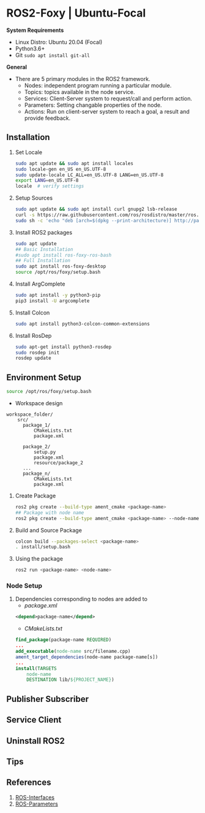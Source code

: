 # ROS2-Foxy | Ubuntu-Focal

**System Requirements**
- Linux Distro: Ubuntu 20.04 (Focal)
- Python3.6+
- Git ```sudo apt install git-all```

**General**
- There are 5 primary modules in the ROS2 framework.
    - Nodes: independent program running a particular module.
    - Topics: topics available in the node service.
    - Services: Client-Server system to request/call and perform action.
    - Parameters: Setting changable properties of the node.
    - Actions: Run on client-server system to reach a goal, a result and provide feedback. 

## Installation

1. Set Locale
    ```Bash
    sudo apt update && sudo apt install locales
    sudo locale-gen en_US en_US.UTF-8
    sudo update-locale LC_ALL=en_US.UTF-8 LANG=en_US.UTF-8
    export LANG=en_US.UTF-8
    locale  # verify settings
    ```
2. Setup Sources
    ```bash
    sudo apt update && sudo apt install curl gnupg2 lsb-release
    curl -s https://raw.githubusercontent.com/ros/rosdistro/master/ros.asc | sudo apt-key add -
    sudo sh -c 'echo "deb [arch=$(dpkg --print-architecture)] http://packages.ros.org/ros2/ubuntu focal main" > /etc/apt/sources.list.d/ros2-latest.list'    
    ```
3. Install ROS2 packages
    ```bash
    sudo apt update
    ## Basic Installation
    #sudo apt install ros-foxy-ros-bash
    ## Full Installation
    sudo apt install ros-foxy-desktop
    source /opt/ros/foxy/setup.bash
    ```
4. Install ArgComplete
    ```bash
    sudo apt install -y python3-pip
    pip3 install -U argcomplete
    ```
5. Install Colcon
    ```bash
    sudo apt install python3-colcon-common-extensions
    ```
6. Install RosDep
    ```bash
    sudo apt-get install python3-rosdep
    sudo rosdep init
    rosdep update
    ```

## Environment Setup
```bash
source /opt/ros/foxy/setup.bash
```
- Workspace design
```
workspace_folder/
    src/
      package_1/
          CMakeLists.txt
          package.xml

      package_2/
          setup.py
          package.xml
          resource/package_2
      ...
      package_n/
          CMakeLists.txt
          package.xml
```

1. Create Package
    ```bash
    ros2 pkg create --build-type ament_cmake <package-name>
    ## Package with node name
    ros2 pkg create --build-type ament_cmake <package-name> --node-name <node-name>
    ```
2. Build and Source Package
    ```bash
    colcon build --packages-select <package-name>
    . install/setup.bash
    ```
3. Using the package
    ```bash
    ros2 run <package-name> <node-name>
    ```

### Node Setup
1. Dependencies corresponding to nodes are added to 
    - *package.xml*
    ```xml
    <depend>package-name</depend>
    ```
    - *CMakeLists.txt*
    ```CMake
    find_package(package-name REQUIRED)
    ...
    add_executable(node-name src/filename.cpp)
    ament_target_dependencies(node-name package-name[s])
    ...
    install(TARGETS
        node-name
        DESTINATION lib/${PROJECT_NAME})
    ```

## Publisher Subscriber


## Service Client

## Uninstall ROS2

## Tips


## References

1. [ROS-Interfaces](https://docs.ros.org/en/foxy/Concepts/About-ROS-Interfaces.html)
2. [ROS-Parameters](https://docs.ros.org/en/foxy/Tutorials/Using-Parameters-In-A-Class-CPP.html#cppparamnode)